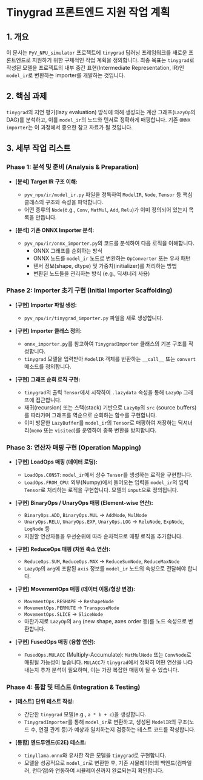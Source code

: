 # Tinygrad 프론트엔드 지원 작업 계획

## 1. 개요

이 문서는 `PyV_NPU_simulator` 프로젝트에 `tinygrad` 딥러닝 프레임워크를 새로운 프론트엔드로 지원하기 위한 구체적인 작업 계획을 정의합니다. 최종 목표는 `tinygrad`로 작성된 모델을 프로젝트의 내부 중간 표현(Intermediate Representation, IR)인 `model_ir`로 변환하는 importer를 개발하는 것입니다.

## 2. 핵심 과제

`tinygrad`의 지연 평가(lazy evaluation) 방식에 의해 생성되는 계산 그래프(`LazyOp`의 DAG)를 분석하고, 이를 `model_ir`의 노드와 텐서로 정확하게 매핑합니다. 기존 `ONNX importer`는 이 과정에서 중요한 참고 자료가 될 것입니다.

## 3. 세부 작업 리스트

### Phase 1: 분석 및 준비 (Analysis & Preparation)

- **[분석]** **Target IR 구조 이해:**
  - `pyv_npu/ir/model_ir.py` 파일을 정독하여 `ModelIR`, `Node`, `Tensor` 등 핵심 클래스의 구조와 속성을 파악합니다.
  - 어떤 종류의 `Node`(e.g., `Conv`, `MatMul`, `Add`, `Relu`)가 이미 정의되어 있는지 목록을 만듭니다.

- **[분석]** **기존 ONNX Importer 분석:**
  - `pyv_npu/ir/onnx_importer.py`의 코드를 분석하여 다음 로직을 이해합니다.
    - ONNX 그래프를 순회하는 방식
    - ONNX 노드를 `model_ir` 노드로 변환하는 `OpConverter` 또는 유사 패턴
    - 텐서 정보(shape, dtype) 및 가중치(initializer)를 처리하는 방법
    - 변환된 노드들을 관리하는 방식 (e.g., 딕셔너리 사용)

### Phase 2: Importer 초기 구현 (Initial Importer Scaffolding)

- **[구현]** **Importer 파일 생성:**
  - `pyv_npu/ir/tinygrad_importer.py` 파일을 새로 생성합니다.

- **[구현]** **Importer 클래스 정의:**
  - `onnx_importer.py`를 참고하여 `TinygradImporter` 클래스의 기본 구조를 작성합니다.
  - `tinygrad` 모델을 입력받아 `ModelIR` 객체를 반환하는 `__call__` 또는 `convert` 메소드를 정의합니다.

- **[구현]** **그래프 순회 로직 구현:**
  - `tinygrad`의 출력 `Tensor`에서 시작하여 `.lazydata` 속성을 통해 `LazyOp` 그래프에 접근합니다.
  - 재귀(recursion) 또는 스택(stack) 기반으로 `LazyOp`의 `src` (source buffers)를 따라가며 그래프를 역순으로 순회하는 함수를 구현합니다.
  - 이미 방문한 `LazyBuffer`를 `model_ir`의 `Tensor`로 매핑하여 저장하는 딕셔너리(`memo` 또는 `visited`)를 운영하여 중복 변환을 방지합니다.

### Phase 3: 연산자 매핑 구현 (Operation Mapping)

- **[구현]** **LoadOps 매핑 (데이터 로딩):**
  - `LoadOps.CONST`: `model_ir`에서 상수 `Tensor`를 생성하는 로직을 구현합니다.
  - `LoadOps.FROM_CPU`: 외부(Numpy)에서 들어오는 입력을 `model_ir`의 입력 `Tensor`로 처리하는 로직을 구현합니다. 모델의 `input`으로 정의됩니다.

- **[구현]** **BinaryOps / UnaryOps 매핑 (Element-wise 연산):**
  - `BinaryOps.ADD`, `BinaryOps.MUL` -> `AddNode`, `MulNode`
  - `UnaryOps.RELU`, `UnaryOps.EXP`, `UnaryOps.LOG` -> `ReluNode`, `ExpNode`, `LogNode` 등
  - 지원할 연산자들을 우선순위에 따라 순차적으로 매핑 로직을 추가합니다.

- **[구현]** **ReduceOps 매핑 (차원 축소 연산):**
  - `ReduceOps.SUM`, `ReduceOps.MAX` -> `ReduceSumNode`, `ReduceMaxNode`
  - `LazyOp`의 `arg`에 포함된 `axis` 정보를 `model_ir` 노드의 속성으로 전달해야 합니다.

- **[구현]** **MovementOps 매핑 (데이터 이동/형상 변경):**
  - `MovementOps.RESHAPE` -> `ReshapeNode`
  - `MovementOps.PERMUTE` -> `TransposeNode`
  - `MovementOps.SLICE` -> `SliceNode`
  - 마찬가지로 `LazyOp`의 `arg` (new shape, axes order 등)를 노드 속성으로 변환합니다.

- **[구현]** **FusedOps 매핑 (융합 연산):**
  - `FusedOps.MULACC` (Multiply-Accumulate): `MatMulNode` 또는 `ConvNode`로 매핑될 가능성이 높습니다. `MULACC`가 `tinygrad`에서 정확히 어떤 연산을 나타내는지 추가 분석이 필요하며, 이는 가장 복잡한 매핑이 될 수 있습니다.

### Phase 4: 통합 및 테스트 (Integration & Testing)

- **[테스트]** **단위 테스트 작성:**
  - 간단한 `tinygrad` 모델(e.g., `a * b + c`)을 생성합니다.
  - `TinygradImporter`를 통해 `model_ir`로 변환하고, 생성된 `ModelIR`의 구조(노드 수, 연결 관계 등)가 예상과 일치하는지 검증하는 테스트 코드를 작성합니다.

- **[통합]** **엔드투엔드(E2E) 테스트:**
  - `tinyllama.onnx`와 유사한 작은 모델을 `tinygrad`로 구현합니다.
  - 모델을 성공적으로 `model_ir`로 변환한 후, 기존 시뮬레이터의 백엔드(컴파일러, 런타임)와 연동하여 시뮬레이션까지 완료되는지 확인합니다.
